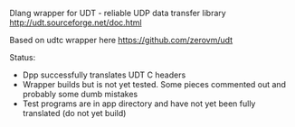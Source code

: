 
Dlang wrapper for UDT - reliable UDP data transfer library
http://udt.sourceforge.net/doc.html

Based on udtc wrapper here
https://github.com/zerovm/udt

Status:
* Dpp successfully translates UDT C headers
* Wrapper builds but is not yet tested.  Some pieces commented out and probably some dumb mistakes
* Test programs are in app directory and have not yet been fully translated (do not yet build)

